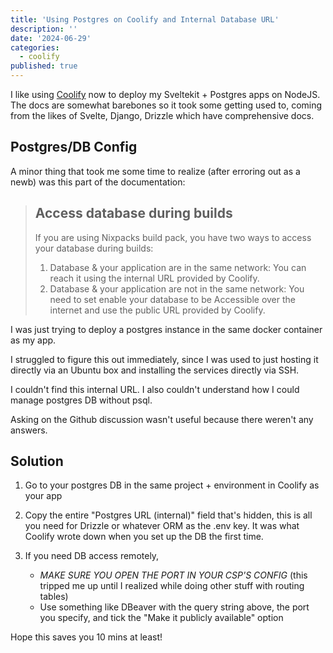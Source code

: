 ```yaml
---
title: 'Using Postgres on Coolify and Internal Database URL'
description: ''
date: '2024-06-29'
categories:
  - coolify
published: true
---
```


I like using [Coolify](https://coolify.io/) now to deploy my Sveltekit + Postgres apps on NodeJS. The docs are somewhat barebones so it took some getting used to, coming from the likes of Svelte, Django, Drizzle which have comprehensive docs.

## Postgres/DB Config

A minor thing that took me some time to realize (after erroring out as a newb) was this part of the documentation:

> ## Access database during builds
>
> If you are using Nixpacks build pack, you have two ways to access your database during builds:
>
> 1. Database & your application are in the same network: You can reach it using the internal URL provided by Coolify.
> 2. Database & your application are not in the same network: You need to set enable your database to be Accessible over the internet and use the public URL provided by Coolify.

I was just trying to deploy a postgres instance in the same docker container as my app.

I struggled to figure this out immediately, since I was used to just hosting it directly via an Ubuntu box and installing the services directly via SSH.

I couldn't find this internal URL. I also couldn't understand how I could manage postgres DB without psql.

Asking on the Github discussion wasn't useful because there weren't any answers.

## Solution

1. Go to your postgres DB in the same project + environment in Coolify as your app

2. Copy the entire "Postgres URL (internal)" field that's hidden, this is all you need for Drizzle or whatever ORM as the .env key. It was what Coolify wrote down when you set up the DB the first time.

3. If you need DB access remotely,
   - _MAKE SURE YOU OPEN THE PORT IN YOUR CSP'S CONFIG_ (this tripped me up until I realized while doing other stuff with routing tables)
   - Use something like DBeaver with the query string above, the port you specify, and tick the "Make it publicly available" option

Hope this saves you 10 mins at least!

